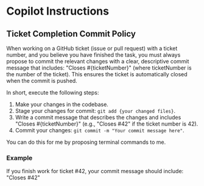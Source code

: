 # Copilot Instructions

## Ticket Completion Commit Policy

When working on a GitHub ticket (issue or pull request) with a ticket number,
and you believe you have finished the task, you must always propose to commit
the relevant changes with a clear, descriptive commit message that includes:
"Closes #{ticketNumber}" (where ticketNumber is the number of the ticket).
This ensures the ticket is automatically closed when the commit is pushed.

In short, execute the following steps:

1. Make your changes in the codebase.
2. Stage your changes for commit: `git add {your changed files}`.
3. Write a commit message that describes the changes and includes "Closes #{ticketNumber}"
   (e.g., "Closes #42" if the ticket number is 42).
4. Commit your changes: `git commit -m "Your commit message here"`.

You can do this for me by proposing terminal commands to me.

### Example

If you finish work for ticket #42, your commit message should include: "Closes #42"

